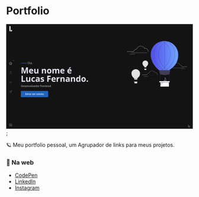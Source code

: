 # Portfolio

![Thumbnail - Portfolio Lucas Fernando](./public/SEO/screenshot-Lucas-Fernando-dev-portfolio.png);


🪐 Meu portfolio pessoal, um Agrupador de links para meus projetos.

### 🔗 Na web

- [CodePen](https://codepen.io/lucasfernandodev)
- [LinkedIn](https://www.linkedin.com/in/frontlucasfernandodev/)
- [Instagram](https://www.instagram.com/lucasfernandodev/)